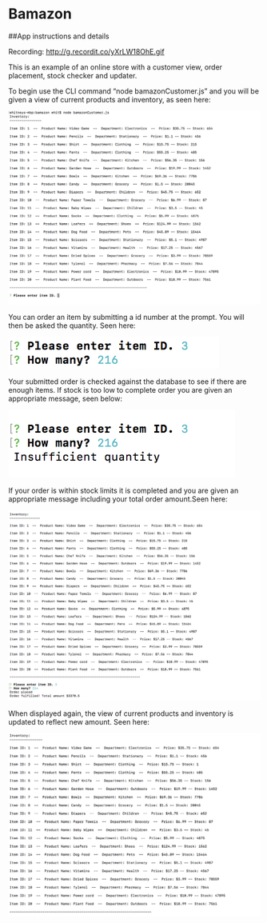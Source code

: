 # Bamazon

##App instructions and details

Recording: http://g.recordit.co/yXrLW18OhE.gif

This is an example of an online store with a customer view, order placement, stock checker and updater. 

To begin use the CLI command “node bamazonCustomer.js” and you will be given a view of current products and inventory, as seen here:

![ScreenShot](ScreenShot1.png)

You can order an item by submitting a id number at the prompt. You will then be asked the quantity. Seen here:

![ScreenShot](ScreenShot2.png)

Your submitted order is checked against the database to see if there are enough items. If stock is too low to complete order you are given an appropriate message, seen below:

![ScreenShot](ScreenShot3.png)


If your order is within stock limits it is completed and you are given an appropriate message including your total order amount.Seen here: 

![ScreenShot](ScreenShot4.png)

When displayed again, the view of current products and inventory is updated to reflect new amount. Seen here:

![ScreenShot](ScreenShot5.png)




